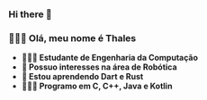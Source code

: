 ### Hi there 👋

<!--

**Thales-Evaristo/Thales-Evaristo** is a ✨ _special_ ✨ repository because its `README.md` (this file) appears on your GitHub profile.

Here are some ideas to get you started:

- 🔭 I’m currently working on ...
- 🌱 I’m currently learning ...
- 👯 I’m looking to collaborate on ...
- 🤔 I’m looking for help with ...
- 💬 Ask me about ...
- 📫 How to reach me: ...
- 😄 Pronouns: ...
- ⚡ Fun fact: ...

-->

###  🙋🏽‍♂️ Olá, meu nome é Thales

-  **👨🏼‍🎓 Estudante de Engenharia da Computação**  
- **👀 Possuo interesses na área de Robótica**
- **🌱 Estou aprendendo Dart e Rust**
- **👨🏽‍💻 Programo em C, C++, Java e Kotlin** 

